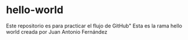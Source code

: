 # hello-world
Este repositorio es para practicar el flujo de GitHub"
Esta es la rama hello world creada por Juan Antonio Fernández
